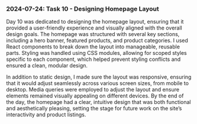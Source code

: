 ### 2024-07-24: Task 10 - Designing Homepage Layout

Day 10 was dedicated to designing the homepage layout, ensuring that it provided a user-friendly experience and visually aligned with the overall design goals. The homepage was structured with several key sections, including a hero banner, featured products, and product categories. I used React components to break down the layout into manageable, reusable parts. Styling was handled using CSS modules, allowing for scoped styles specific to each component, which helped prevent styling conflicts and ensured a clean, modular design.

In addition to static design, I made sure the layout was responsive, ensuring that it would adjust seamlessly across various screen sizes, from mobile to desktop. Media queries were employed to adjust the layout and ensure elements remained visually appealing on different devices. By the end of the day, the homepage had a clear, intuitive design that was both functional and aesthetically pleasing, setting the stage for future work on the site’s interactivity and product listings.
